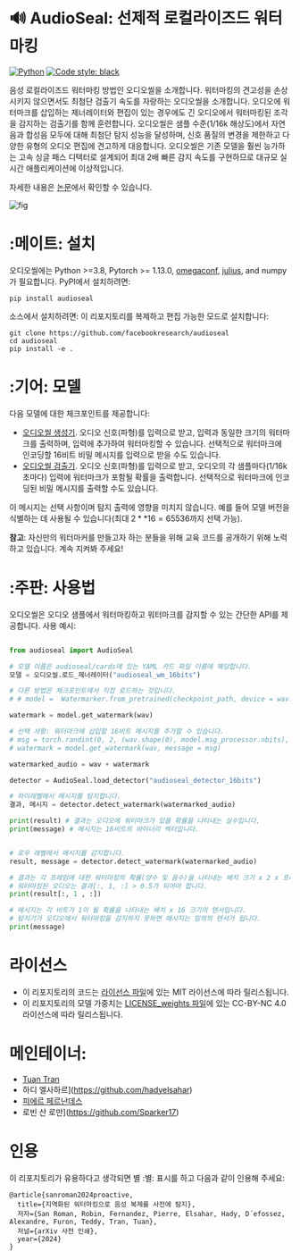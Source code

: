 # :loud_sound: AudioSeal: 선제적 로컬라이즈드 워터마킹

<a href="https://www.python.org/"><img alt="Python" src="https://img.shields.io/badge/-Python 3.8+-blue?style=for-the-badge&logo=python&logoColor=white"></a>
<a href="https://black.readthedocs.io/en/stable/"><img alt="Code style: black" src="https://img.shields.io/badge/code%20style-black-black.svg?style=for-the-badge&labelColor=gray"></a>

음성 로컬라이즈드 워터마킹 방법인 오디오씰을 소개합니다.
워터마킹의 견고성을 손상시키지 않으면서도 최첨단 검출기 속도를 자랑하는 오디오씰을 소개합니다. 오디오에 워터마크를 삽입하는 제너레이터와 편집이 있는 경우에도 긴 오디오에서 워터마킹된 조각을 감지하는 검출기를 함께 훈련합니다.
오디오씰은 샘플 수준(1/16k 해상도)에서 자연음과 합성음 모두에 대해 최첨단 탐지 성능을 달성하며, 신호 품질의 변경을 제한하고 다양한 유형의 오디오 편집에 견고하게 대응합니다.
오디오씰은 기존 모델을 훨씬 능가하는 고속 싱글 패스 디텍터로 설계되어 최대 2배 빠른 감지 속도를 구현하므로 대규모 실시간 애플리케이션에 이상적입니다.

자세한 내용은 [논문](https://arxiv.org/pdf/2401.17264.pdf)에서 확인할 수 있습니다.


![fig](https://github.com/facebookresearch/audioseal/assets/1453243/5d8cd96f-47b5-4c34-a3fa-7af386ed59f2)


# :메이트: 설치

오디오씰에는 Python >=3.8, Pytorch >= 1.13.0, [omegaconf](https://omegaconf.readthedocs.io/), [julius](https://pypi.org/project/julius/), and numpy가 필요합니다. PyPI에서 설치하려면:

```
pip install audioseal
```

소스에서 설치하려면: 이 리포지토리를 복제하고 편집 가능한 모드로 설치합니다:

```
git clone https://github.com/facebookresearch/audioseal
cd audioseal
pip install -e .
```

# :기어: 모델

다음 모델에 대한 체크포인트를 제공합니다:

- [오디오씰 생성기](src/cards/audioseal_wm_16bits.yaml).
  오디오 신호(파형)를 입력으로 받고, 입력과 동일한 크기의 워터마크를 출력하며, 입력에 추가하여 워터마킹할 수 있습니다.
  선택적으로 워터마크에 인코딩할 16비트 비밀 메시지를 입력으로 받을 수도 있습니다.
- [오디오씰 검출기](src/cards/audioseal_detector_16bits.yaml).
  오디오 신호(파형)를 입력으로 받고, 오디오의 각 샘플마다(1/16k 초마다) 입력에 워터마크가 포함될 확률을 출력합니다.
  선택적으로 워터마크에 인코딩된 비밀 메시지를 출력할 수도 있습니다.

이 메시지는 선택 사항이며 탐지 출력에 영향을 미치지 않습니다. 예를 들어 모델 버전을 식별하는 데 사용될 수 있습니다(최대 $2**16=65536$까지 선택 가능).

**참고**: 자신만의 워터마커를 만들고자 하는 분들을 위해 교육 코드를 공개하기 위해 노력하고 있습니다. 계속 지켜봐 주세요!

# :주판: 사용법

오디오씰은 오디오 샘플에서 워터마킹하고 워터마크를 감지할 수 있는 간단한 API를 제공합니다. 사용 예시:

```python

from audioseal import AudioSeal

# 모델 이름은 audioseal/cards에 있는 YAML 카드 파일 이름에 해당합니다.
모델 = 오디오씰.로드_제너레이터("audioseal_wm_16bits")

# 다른 방법은 체크포인트에서 직접 로드하는 것입니다.
# # model =  Watermarker.from_pretrained(checkpoint_path, device = wav.device)

watermark = model.get_watermark(wav)

# 선택 사항: 워터마크에 삽입할 16비트 메시지를 추가할 수 있습니다.
# msg = torch.randint(0, 2, (wav.shape(0), model.msg_processor.nbits), device=wav.device)
# watermark = model.get_watermark(wav, message = msg)

watermarked_audio = wav + watermark

detector = AudioSeal.load_detector("audioseal_detector_16bits")

# 하이레벨에서 메시지를 탐지합니다.
결과, 메시지 = detector.detect_watermark(watermarked_audio)

print(result) # 결과는 오디오에 워터마크가 있을 확률을 나타내는 실수입니다,
print(message) # 메시지는 16비트의 바이너리 벡터입니다.


# 로우 레벨에서 메시지를 감지합니다.
result, message = detector.detect_watermark(watermarked_audio)

# 결과는 각 프레임에 대한 워터마킹의 확률(양수 및 음수)을 나타내는 배치 크기 x 2 x 프레임의 텐서입니다.
# 워터마킹된 오디오는 결과[:, 1, :] > 0.5가 되어야 합니다.
print(result[:, 1 , :])

# 메시지는 각 비트가 1이 될 확률을 나타내는 배치 x 16 크기의 텐서입니다.
# 탐지기가 오디오에서 워터마킹을 감지하지 못하면 메시지는 임의의 텐서가 됩니다.
print(message)
```

<!-- # 기여하고 싶으신가요?

 개선 사항이나 제안이 있는 [풀 리퀘스트](https://github.com/fairinternal/fair-getting-started-recipe/pulls)를 환영합니다.
 이슈에 플래그를 지정하거나 개선 사항을 제안하고 싶지만 어떻게 실현해야 할지 모르겠다면 [GitHub 이슈](https://github.com/fairinternal/fair-getting-started-recipe/issues)를 생성하세요.


# 고마운 분들:
* 기여와 피드백을 제공해 주신 Jack Urbaneck, Matthew Muckley, Pierre Gleize, Ashutosh Kumar, Megan Richards, Haider Al-Tahan, Vivien Cabannes에게 감사드립니다.
* CIFAR10 [PyTorch 튜토리얼](https://pytorch.org/tutorials/beginner/blitz/cifar10_tutorial.html
)의 기반이 되는 교육
* 코드 구성에 대한 영감을 주는 [Hydra Lightning 템플릿](https://github.com/ashleve/lightning-hydra-template) -->

# 라이선스

- 이 리포지토리의 코드는 [라이선스 파일](LICENSE)에 있는 MIT 라이선스에 따라 릴리스됩니다.
- 이 리포지토리의 모델 가중치는 [LICENSE_weights 파일](LICENSE_weights)에 있는 CC-BY-NC 4.0 라이선스에 따라 릴리스됩니다.

# 메인테이너:
- [Tuan Tran](https://github.com/antoine-tran)
- 하디 엘사하르](https://github.com/hadyelsahar)
- [피에르 페르난데스](https://github.com/pierrefdz)
- 로빈 산 로만](https://github.com/Sparker17)

# 인용

이 리포지토리가 유용하다고 생각되면 별 :별: 표시를 하고 다음과 같이 인용해 주세요:

```
@article{sanroman2024proactive,
  title={지역화된 워터마킹으로 음성 복제를 사전에 탐지},
  저자={San Roman, Robin, Fernandez, Pierre, Elsahar, Hady, D´efossez, Alexandre, Furon, Teddy, Tran, Tuan},
  저널={arXiv 사전 인쇄},
  year={2024}
}
```
